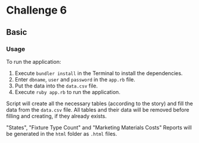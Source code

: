 # Challenge 6

## Basic

### Usage

To run the application:

1. Execute `bundler install` in the Terminal to install the dependencies.
2. Enter `dbname`, `user` and `password` in the `app.rb` file.
3. Put the data into the `data.csv` file.
4. Execute `ruby app.rb` to run the application.

Script will create all the necessary tables (according to the story) and fill the data from the `data.csv` file. All tables and their data will be removed before filling and creating, if they already exists.

"States", "Fixture Type Count" and "Marketing Materials Costs" Reports will be generated in the `html` folder as `.html` files.
